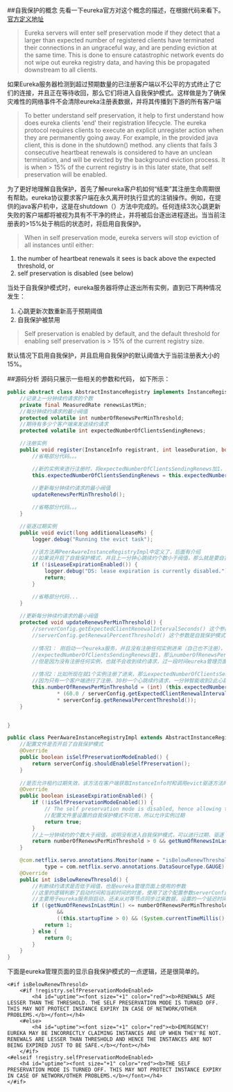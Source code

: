 ##自我保护的概念
先看一下eureka官方对这个概念的描述，在根据代码来看下。  
[官方定义地址](https://github.com/Netflix/eureka/wiki/Server-Self-Preservation-Mode)

> Eureka servers will enter self preservation mode if they detect that a larger than expected number of registered clients have terminated their connections in an ungraceful way, and are pending eviction at the same time. This is done to ensure catastrophic network events do not wipe out eureka registry data, and having this be propagated downstream to all clients.

如果Eureka服务器检测到超过预期数量的已注册客户端以不公平的方式终止了它们的连接，并且正在等待收回，那么它们将进入自我保护模式。这样做是为了确保灾难性的网络事件不会清除eureka注册表数据，并将其传播到下游的所有客户端

> To better understand self preservation, it help to first understand how does eureka clients 'end' their registration lifecycle. The eureka protocol requires clients to execute an explicit unregister action when they are permanently going away. For example, in the provided java client, this is done in the shutdown() method. any clients that fails 3 consecutive heartbeat renewals is considered to have an unclean termination, and will be evicted by the background eviction process. It is when > 15% of the current registry is in this later state, that self preservation will be enabled.

为了更好地理解自我保护，首先了解eureka客户机如何“结束”其注册生命周期很有帮助。eureka协议要求客户端在永久离开时执行显式的注销操作。例如，在提供的java客户机中，这是在shutdown（）方法中完成的。任何连续3次心跳更新失败的客户端都将被视为具有不干净的终止，并将被后台逐出进程逐出。当当前注册表的>15%处于稍后的状态时，将启用自我保护。

> When in self preservation mode, eureka servers will stop eviction of all instances until either:
  
  1. the number of heartbeat renewals it sees is back above the expected threshold, or
  2. self preservation is disabled (see below)
  
当处于自我保护模式时，eureka服务器将停止逐出所有实例，直到已下两种情况发生：
1. 心跳更新次数重新高于预期阈值
2. 自我保护被禁用

>  Self preservation is enabled by default, and the default threshold for enabling self preservation is > 15% of the current registry size.

默认情况下启用自我保护，并且启用自我保护的默认阈值大于当前注册表大小的15%。


##源码分析
源码只展示一些相关的参数和代码， 如下所示：  
```java
public abstract class AbstractInstanceRegistry implements InstanceRegistry {
    //记录上一分钟续约请求的个数
    private final MeasuredRate renewsLastMin;
    //每分钟续约请求的最小阀值
    protected volatile int numberOfRenewsPerMinThreshold;
    //期待有多少个客户端来发送续约请求
    protected volatile int expectedNumberOfClientsSendingRenews;

    //注册实例
    public void register(InstanceInfo registrant, int leaseDuration, boolean isReplication) {
        //省略部分代码。。。

        //新的实例来进行注册时，将expectedNumberOfClientsSendingRenews加1，默认值是1
        this.expectedNumberOfClientsSendingRenews = this.expectedNumberOfClientsSendingRenews + 1;
        
        //更新每分钟续约请求的最小阀值
        updateRenewsPerMinThreshold();

        //省略部分代码。。。
    }

    //驱逐过期实例
    public void evict(long additionalLeaseMs) {
        logger.debug("Running the evict task");

        //该方法再PeerAwareInstanceRegistryImpl中定义了，后面有介绍
        //如果说开启了自我保护模式，并且上一分钟心跳续约个数小于阀值，那么就是要自我保护了，就不允许方法发驱逐实例。
        if (!isLeaseExpirationEnabled()) {
            logger.debug("DS: lease expiration is currently disabled.");
            return;
        }

        //省略部分代码...
    }
    
    //更新每分钟续约请求的最小阀值
    protected void updateRenewsPerMinThreshold() {
        //serverConfig.getExpectedClientRenewalIntervalSeconds() 这个参数是客户端每隔几秒进行一次续约，默认是30s
        //serverConfig.getRenewalPercentThreshold() 这个参数是自我保护模式启动的阀值，默认是0.85
        
        //情况1： 刚启动一个eureka服务，并且没有注册任何实例进来（自己也不注册），
        //expectedNumberOfClientsSendingRenews是1，那么numberOfRenewsPerMinThreshold计算出来的结果就是1
        //但是因为没有注册任何实例，也就不会收到续约请求，过一段时间eureka管理页面上就可以看到进入了自我保护模式。
        
        //情况2：比如所现在就1个实例注册了进来，那么expectedNumberOfClientsSendingRenews=2，numberOfRenewsPerMinThreshold计算出来的结果就是3，
        //因为只有一个客户端进行了注册，30秒一个心跳续约请求，一分钟智能收到2此心跳续约请求，所以也会进入自我保护模式。
        this.numberOfRenewsPerMinThreshold = (int) (this.expectedNumberOfClientsSendingRenews
                * (60.0 / serverConfig.getExpectedClientRenewalIntervalSeconds())
                * serverConfig.getRenewalPercentThreshold());
    }


}

public class PeerAwareInstanceRegistryImpl extends AbstractInstanceRegistry implements PeerAwareInstanceRegistry {
    //配置文件是否开启了自我保护模式
    @Override
    public boolean isSelfPreservationModeEnabled() {
        return serverConfig.shouldEnableSelfPreservation();
    }
    
    //是否允许租约过期失效，该方法在客户端获取InstanceInfo时和调用evict驱逐方法时使用。
    @Override
    public boolean isLeaseExpirationEnabled() {
        if (!isSelfPreservationModeEnabled()) {
            // The self preservation mode is disabled, hence allowing the instances to expire.
            //配置文件里设置的自我保护模式不可用，所以允许实例过期
            return true;
        }
        //上一分钟续约的个数大于阀值，说明没有进入自我保护模式，可以进行过期、驱逐
        return numberOfRenewsPerMinThreshold > 0 && getNumOfRenewsInLastMin() > numberOfRenewsPerMinThreshold;
    }

    @com.netflix.servo.annotations.Monitor(name = "isBelowRenewThreshold", description = "0 = false, 1 = true",
            type = com.netflix.servo.annotations.DataSourceType.GAUGE)
    @Override
    public int isBelowRenewThresold() {
        //判断续约请求是否低于阀值，也是eureka管理页面上使用的参数
        //这里的逻辑判断了启动时间和当前时间的时差，使用了这个配置参数serverConfig.getWaitTimeInMsWhenSyncEmpty()，默认是15分钟
        //主要用于eureka服务刚启动，还未从对等节点同步过来数据，设置的一个延迟时间。
        if ((getNumOfRenewsInLastMin() <= numberOfRenewsPerMinThreshold)
                &&
                ((this.startupTime > 0) && (System.currentTimeMillis() > this.startupTime + (serverConfig.getWaitTimeInMsWhenSyncEmpty())))) {
            return 1;
        } else {
            return 0;
        }
    }
}
```


下面是eureka管理页面的显示自我保护模式的一点逻辑，还是很简单的。   
```
<#if isBelowRenewThresold>
    <#if !registry.selfPreservationModeEnabled>
        <h4 id="uptime"><font size="+1" color="red"><b>RENEWALS ARE LESSER THAN THE THRESHOLD. THE SELF PRESERVATION MODE IS TURNED OFF. THIS MAY NOT PROTECT INSTANCE EXPIRY IN CASE OF NETWORK/OTHER PROBLEMS.</b></font></h4>
    <#else>
        <h4 id="uptime"><font size="+1" color="red"><b>EMERGENCY! EUREKA MAY BE INCORRECTLY CLAIMING INSTANCES ARE UP WHEN THEY'RE NOT. RENEWALS ARE LESSER THAN THRESHOLD AND HENCE THE INSTANCES ARE NOT BEING EXPIRED JUST TO BE SAFE.</b></font></h4>
    </#if>
<#elseif !registry.selfPreservationModeEnabled>
    <h4 id="uptime"><font size="+1" color="red"><b>THE SELF PRESERVATION MODE IS TURNED OFF. THIS MAY NOT PROTECT INSTANCE EXPIRY IN CASE OF NETWORK/OTHER PROBLEMS.</b></font></h4>
</#if>
```